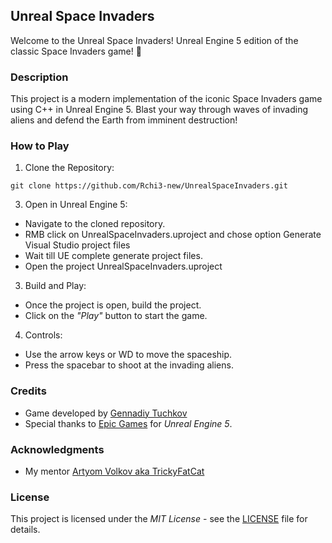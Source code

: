 ## Unreal Space Invaders

Welcome to the Unreal Space Invaders! Unreal Engine 5 edition of the classic Space Invaders game! :tada:

### Description

This project is a modern implementation of the iconic Space Invaders game using C++ in Unreal Engine 5. Blast your way through waves of invading aliens and defend the Earth from imminent destruction!

### How to Play

1. Clone the Repository:

```
git clone https://github.com/Rchi3-new/UnrealSpaceInvaders.git
```

3. Open in Unreal Engine 5:
- Navigate to the cloned repository.
- RMB click on UnrealSpaceInvaders.uproject and chose option Generate Visual Studio project files
- Wait till UE complete generate project files.
- Open the project UnrealSpaceInvaders.uproject

3. Build and Play:
- Once the project is open, build the project.
- Click on the *"Play"* button to start the game.

4. Controls:
- Use the arrow keys or WD to move the spaceship.
- Press the spacebar to shoot at the invading aliens.

### Credits

- Game developed by [Gennadiy Tuchkov](https://github.com/Rchi3-new)
- Special thanks to [Epic Games](https://www.unrealengine.com/) for *Unreal Engine 5*.

### Acknowledgments

- My mentor [Artyom Volkov aka TrickyFatCat](https://github.com/TrickyFatCat)

### License

This project is licensed under the *MIT License* - see the [LICENSE](LICENSE) file for details.
